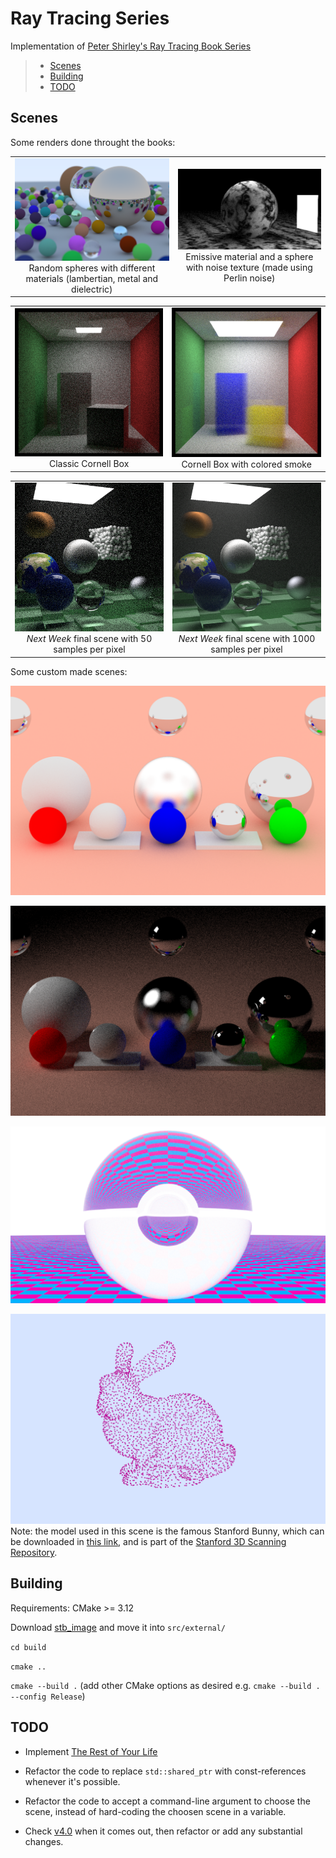 # Ray Tracing Series


Implementation of [Peter Shirley's Ray Tracing Book Series](https://raytracing.github.io/)

> - [Scenes](#Scenes)
> - [Building](#Building)
> - [TODO](#TODO)

<!-- -->
## Scenes
Some renders done throught the books:

| | |
| :---: | :---: |
| ![In One Weekend Final Scene](images/20c.final_scene_500samples.png?raw=True) <br/> Random spheres with different materials (lambertian, metal and dielectric) | ![Emissive Material with Perlin Noise Texture](images/32e.other_viewpoint_light_rectangle_and_sphere_400samples.png?raw=True) <br/> Emissive material and a sphere with noise texture (made using Perlin noise) |

| | |
| :---: | :---: |
| ![Classic Cornell Box](images/35.classic_cornell_box.png?raw=True) <br/> Classic Cornell Box | ![Cornell Box with Smoke](images/36b.smoke_cornell_box_yellowblue_1.png?raw=True) <br/> Cornell Box with colored smoke |

| | |
| :---: | :---: |
| ![Next Week Final Scene with 50 samples per pixel](images/37c.next_week_50samples.png?raw=True) <br/> *Next Week* final scene with 50 samples per pixel | ![Next Week Final Scene with 1000 samples per pixel](images/37b.next_week_1000samples.png?raw=True) <br/> *Next Week* final scene with 1000 samples per pixel |


Some custom made scenes:


![Wikipedia Path Tracing with Ambient Light](images/wikipedia_ambientlight.png?raw=True)

![Wikipedia Path Tracing with Diffuse Light](images/wikipedia_diffuselight.png?raw=True)

![Recursives Spheres](images/recursive_glass.png?raw=True)

![Bunny Point Cloud](images/bunny_point_cloud.png?raw=True)
Note: the model used in this scene is the famous Stanford Bunny, which can be downloaded
in [this link](https://graphics.stanford.edu/~mdfisher/Data/Meshes/bunny.obj), and is part of the
[Stanford 3D Scanning Repository](http://graphics.stanford.edu/data/3Dscanrep/).

<!-- -->
## Building

Requirements: CMake >= 3.12

Download [stb_image](https://github.com/nothings/stb/blob/master/stb_image.h) and move it into `src/external/`

`cd build`

`cmake ..`

`cmake --build .` (add other CMake options as desired e.g. `cmake --build . --config Release`)

<!-- -->
## TODO

* Implement [The Rest of Your Life](https://raytracing.github.io/books/RayTracingTheRestOfYourLife.html)

* Refactor the code to replace `std::shared_ptr` with const-references whenever it's possible.

* Refactor the code to accept a command-line argument to choose the scene, instead of hard-coding the choosen scene in a variable.

* Check [v4.0](https://github.com/RayTracing/raytracing.github.io/milestone/16) when it comes out, then refactor or add any substantial changes.